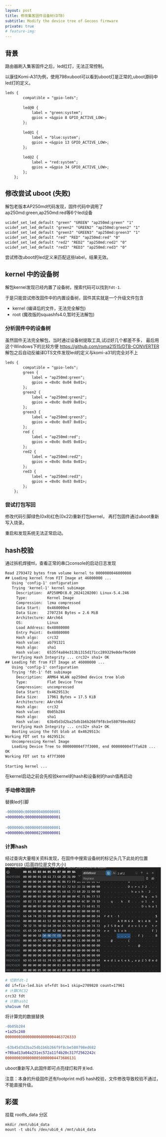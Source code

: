 ```yaml
---
layout: post
title: 修改集客固件设备树(DTB)
subtitle: Modify the device tree of Gecoos firmware
private: true
# feature-img: 
---
```


## 背景

路由器刷入集客固件之后，led红灯，无法正常控制。

以康佳Komi-A31为例，使用798xuboot可以看到uboot灯是正常的,uboot源码中led灯的定义。
```
leds {
		compatible = "gpio-leds";

		led@0 {
			label = "green:system";
			gpios = <&gpio 8 GPIO_ACTIVE_LOW>;
		};

		led@1 {
			label = "blue:system";
			gpios = <&gpio 13 GPIO_ACTIVE_LOW>;
		};

		led@2 {
			label = "red:system";
			gpios = <&gpio 34 GPIO_ACTIVE_LOW>;
		};
	};
```

## 修改尝试 uboot (失败)
解包老版本AP250md代码发现，固件代码中调用了 ap250md:green,ap250md:red等6个led设备
```
ucidef_set_led_default "green" "GREEN" "ap250md:green" "1"
ucidef_set_led_default "green2" "GREEN2" "ap250md:green2" "1"
ucidef_set_led_default "green3" "GREEN3" "ap250md:green3" "1"
ucidef_set_led_default "red" "RED" "ap250md:red" "0"
ucidef_set_led_default "red2" "RED2" "ap250md:red2" "0"
ucidef_set_led_default "red3" "RED3" "ap250md:red3" "0"
```

尝试修改uboot的led定义来匹配这些label，结果无效。

## kernel 中的设备树

解包kernel发现已经内置了设备树，搜索代码可以找到`fdt-1`.

于是只能尝试修改固件中的内置设备树，固件其实就是一个升级文件包含
* kernel (编译后的文件，无法完全解包)
* root (魔改版的squashfs4.0,暂时无法解包)

### 分析固件中的设备树

虽然固件无法完全解包，当时通过设备树提取工具,试过好几个都差不多，
最后用这个Windows下的比较方便 https://github.com/roma21515/DTB-CONVERTER
解包之后自动反编译DTS文件发现led的定义与komi-a31的完全对不上

```
leds {
    	compatible = "gpio-leds";
        green {
			label = "ap250md:green";
			gpios = <0x0c 0x04 0x01>;
		};
    	green2 {
			label = "ap250md:green2";
			gpios = <0x0c 0x09 0x01>;
		};
		green3 {
			label = "ap250md:green3";
			gpios = <0x0c 0x07 0x01>;
		};
		red {
			label = "ap250md:red";
			gpios = <0x0c 0x05 0x01>;
		};
		red2 {
			label = "ap250md:red2";
			gpios = <0x0c 0x0a 0x01>;
		};
		red3 {
			label = "ap250md:red3";
			gpios = <0x0c 0x03 0x01>;
		};
	};
```

### 尝试打包写回

修改代码引脚绿色(0x8)红色(0x22)重新打包kernel，
再打包固件通过uboot重新写入烧录。

重启和发现系统无法正常启动。

## hash校验

通过拆机焊接ttl，查看正常的串口console的启动日志发现

```
Read 2793472 bytes from volume kernel to 0000000046000000
## Loading kernel from FIT Image at 46000000 ...
   Using 'config-1' configuration
   Trying 'kernel-1' kernel subimage
     Description:  AP250MD(8.0_2024120200) Linux-5.4.246
     Type:         Kernel Image
     Compression:  lzma compressed
     Data Start:   0x460000e4
     Data Size:    2707234 Bytes = 2.6 MiB
     Architecture: AArch64
     OS:           Linux
     Load Address: 0x48080000
     Entry Point:  0x48080000
     Hash algo:    crc32
     Hash value:   ab791321
     Hash algo:    sha1
     Hash value:   6535f4a84e313b1315d171cc289329e0def9e500
   Verifying Hash Integrity ... crc32+ sha1+ OK
## Loading fdt from FIT Image at 46000000 ...
   Using 'config-1' configuration
   Trying 'fdt-1' fdt subimage
     Description:  ARM64 WLAN ap250md device tree blob
     Type:         Flat Device Tree
     Compression:  uncompressed
     Data Start:   0x4629513c
     Data Size:    17961 Bytes = 17.5 KiB
     Architecture: AArch64
     Hash algo:    crc32
     Hash value:   0b05b284
     Hash algo:    sha1
     Hash value:   63b45d3d2ba25db1b6b266f9f8cbe580798ed682
   Verifying Hash Integrity ... crc32+ sha1+ OK
   Booting using the fdt blob at 0x4629513c
Working FDT set to 4629513c
   Uncompressing Kernel Image
   Loading Device Tree to 000000004f7f3000, end 000000004f7fa628 ... OK
Working FDT set to 4f7f3000

Starting kernel ...
```

在kernel启动之前会先校验kernel的hash和设备树的hash值再启动

### 手动修改固件

替换led引脚
```diff
-0000000c0000000400000001
+0000000c0000000800000001

-0000000c0000000500000001
+0000000c0000002200000001
```

### 计算hash

经过查询大量相关资料发现，在固件中搜索设备树的标记头几下此处的位置`D00DFEED` (后面四位是文件大小)
![](/assets/img/modify-the-device-tree-of-gecoos-firmware/fdtb-header.png)

```sh
# 切割fdt-1
dd if=fix-led.bin of=fdt bs=1 skip=2709820 count=17961
# 计算CRC32
crc32 fdt
# 计算hash1
sha1sum fdt
```

将计算完的数据替换

```diff
-0b05b284
+1a25c240
00000003000000060000004463726333

-63b45d3d2ba25db1b6b266f9f8cbe580798ed682
+78bad13a04a231ec572a11f4b20c317f2562242c
00000003000000050000004473686131
```

uboot重新写入此固件即可点亮绿灯和开关led.

注意：本身的升级固件还有footprint md5 hash校验，文件修改导致校验不通过，不能直接升级。


## 彩蛋
挂载 rootfs_data 分区
```
mkdir /mnt/ubi4_data
mount -t ubifs /dev/ubi0_4 /mnt/ubi4_data
```
